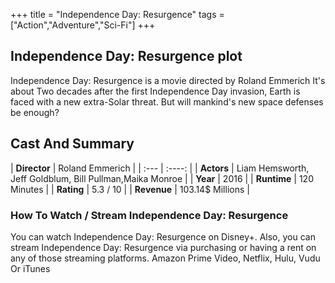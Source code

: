 +++
title = "Independence Day: Resurgence"
tags = ["Action","Adventure","Sci-Fi"]
+++
## Independence Day: Resurgence plot
Independence Day: Resurgence is a movie directed by Roland Emmerich It's about Two decades after the first Independence Day invasion, Earth is faced with a new extra-Solar threat. But will mankind's new space defenses be enough?
## Cast And Summary
| **Director**      | Roland Emmerich |
    | :---        |    :----:   |
    |  **Actors** | Liam Hemsworth, Jeff Goldblum, Bill Pullman,Maika Monroe |
    | **Year**   | 2016    |
    |  **Runtime** | 120 Minutes |
    |  **Rating** | 5.3 / 10 | 
    |  **Revenue** | 103.14$ Millions |
### How To Watch / Stream Independence Day: Resurgence
You can watch Independence Day: Resurgence on Disney+.
Also, you can stream Independence Day: Resurgence via purchasing or having a rent on any of those streaming platforms.
Amazon Prime Video, Netflix, Hulu, Vudu Or iTunes